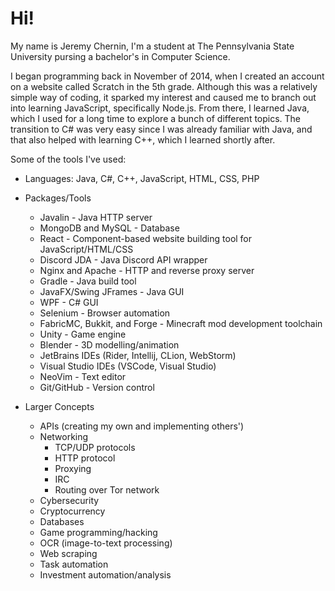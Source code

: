# Hi!

My name is Jeremy Chernin, I'm a student at The Pennsylvania State University pursing a bachelor's in Computer Science.

I began programming back in November of 2014, when I created an account on a website called
Scratch in the 5th grade. Although this was a relatively simple way of coding, it sparked my interest and caused me to branch out into learning JavaScript,
specifically Node.js. From there, I learned Java, which I used for a long time to explore a bunch of different
topics. The transition to C# was very easy since I was already familiar with Java, and that also helped with learning
C++, which I learned shortly after.

Some of the tools I've used:

- Languages: Java, C#, C++, JavaScript, HTML, CSS, PHP

- Packages/Tools
    - Javalin - Java HTTP server
    - MongoDB and MySQL - Database
    - React - Component-based website building tool for JavaScript/HTML/CSS
    - Discord JDA - Java Discord API wrapper
    - Nginx and Apache - HTTP and reverse proxy server
    - Gradle - Java build tool
    - JavaFX/Swing JFrames - Java GUI
    - WPF - C# GUI
    - Selenium - Browser automation
    - FabricMC, Bukkit, and Forge - Minecraft mod development toolchain
    - Unity - Game engine
    - Blender - 3D modelling/animation
    - JetBrains IDEs (Rider, Intellij, CLion, WebStorm)
    - Visual Studio IDEs (VSCode, Visual Studio)
    - NeoVim - Text editor
    - Git/GitHub - Version control
- Larger Concepts
    - APIs (creating my own and implementing others')
    - Networking
        - TCP/UDP protocols
        - HTTP protocol
        - Proxying
        - IRC
        - Routing over Tor network
    - Cybersecurity
    - Cryptocurrency
    - Databases
    - Game programming/hacking
    - OCR (image-to-text processing)
    - Web scraping
    - Task automation
    - Investment automation/analysis
